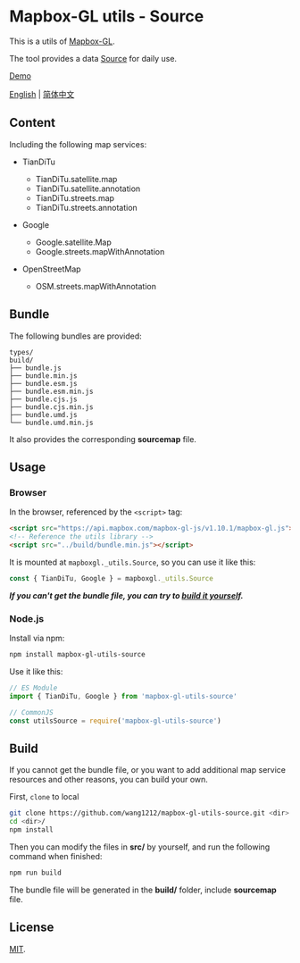 # Mapbox-GL utils - Source

This is a utils of [Mapbox-GL](https://docs.mapbox.com/mapbox-gl-js/overview/).

The tool provides a data [Source](https://docs.mapbox.com/mapbox-gl-js/style-spec/sources/) for daily use.

[Demo](./test/index.html)

[English](./README.md) | [简体中文](./README.zh-CN.md)

## Content

Including the following map services:

-   TianDiTu

    -   TianDiTu.satellite.map
    -   TianDiTu.satellite.annotation
    -   TianDiTu.streets.map
    -   TianDiTu.streets.annotation

-   Google

    -   Google.satellite.Map
    -   Google.streets.mapWithAnnotation

-   OpenStreetMap

    -   OSM.streets.mapWithAnnotation

## Bundle

The following bundles are provided:

    types/
    build/
    ├── bundle.js
    ├── bundle.min.js
    ├── bundle.esm.js
    ├── bundle.esm.min.js
    ├── bundle.cjs.js
    ├── bundle.cjs.min.js
    ├── bundle.umd.js
    └── bundle.umd.min.js

It also provides the corresponding **sourcemap** file.

## Usage

### Browser

In the browser, referenced by the `<script>` tag:

```html
<script src="https://api.mapbox.com/mapbox-gl-js/v1.10.1/mapbox-gl.js"></script>
<!-- Reference the utils library -->
<script src="../build/bundle.min.js"></script>
```

It is mounted at `mapboxgl._utils.Source`, so you can use it like this:

```js
const { TianDiTu, Google } = mapboxgl._utils.Source
```

**_If you can't get the bundle file, you can try to [build it yourself](#build)._**

### Node.js

Install via npm:

```bash
npm install mapbox-gl-utils-source
```

Use it like this:

```js
// ES Module
import { TianDiTu, Google } from 'mapbox-gl-utils-source'

// CommonJS
const utilsSource = require('mapbox-gl-utils-source')
```

## Build

If you cannot get the bundle file, or you want to add additional map service resources and other reasons, you can build your own.

First, `clone` to local

```bash
git clone https://github.com/wang1212/mapbox-gl-utils-source.git <dir>
cd <dir>/
npm install
```

Then you can modify the files in **src/** by yourself, and run the following command when finished:

```bash
npm run build
```

The bundle file will be generated in the **build/** folder, include **sourcemap** file.

## License

[MIT](./LICENSE).
